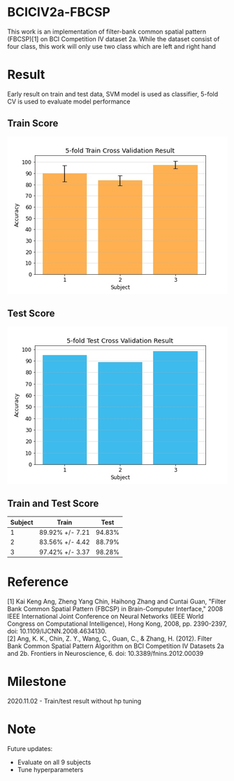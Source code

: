 # BCICIV2a-FBCSP
This work is an implementation of filter-bank common spatial pattern (FBCSP)[1] on BCI Competition IV dataset 2a. 
While the dataset consist of four class, this work will only use two class which are left and right hand

# Result
Early result on train and test data, SVM model is used as classifier, 5-fold CV is used to evaluate model performance
## Train Score
![5fold_train_result](5fold_train_result.jpg)

## Test Score
![5fold_test_result](./5fold_test_result.jpg)

## Train and Test Score
Subject| Train | Test
-------|-------|-----
1|89.92% +/- 7.21|94.83%
2|83.56% +/- 4.42|88.79%
3|97.42% +/- 3.37|98.28%

  

# Reference
[1] Kai Keng Ang, Zheng Yang Chin, Haihong Zhang and Cuntai Guan, "Filter Bank Common Spatial Pattern (FBCSP) in Brain-Computer Interface," 
2008 IEEE International Joint Conference on Neural Networks (IEEE World Congress on Computational Intelligence), Hong Kong, 2008, pp. 2390-2397, doi: 10.1109/IJCNN.2008.4634130.  
[2] Ang, K. K., Chin, Z. Y., Wang, C., Guan, C., & Zhang, H. (2012). Filter Bank Common Spatial Pattern Algorithm on BCI Competition IV Datasets 2a and 2b. 
Frontiers in Neuroscience, 6. doi: 10.3389/fnins.2012.00039

# Milestone
2020.11.02 - Train/test result without hp tuning

# Note
Future updates:
- Evaluate on all 9 subjects
- Tune hyperparameters